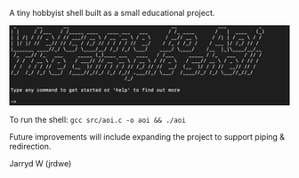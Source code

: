 A tiny hobbyist shell built as a small educational project. 

![Shell Demo](/assets/demo.png)

To run the shell: `gcc src/aoi.c -o aoi && ./aoi`

Future improvements will include expanding the project to support piping & redirection.

Jarryd W (jrdwe)
